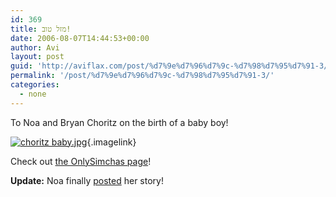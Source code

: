 ```yaml
---
id: 369
title: מזל טוב!
date: 2006-08-07T14:44:53+00:00
author: Avi
layout: post
guid: 'http://aviflax.com/post/%d7%9e%d7%96%d7%9c-%d7%98%d7%95%d7%91-3/'
permalink: '/post/%d7%9e%d7%96%d7%9c-%d7%98%d7%95%d7%91-3/'
categories:
  - none
---
```

To Noa and Bryan Choritz on the birth of a baby boy!

[<img id="image368" src="http://aviflax.com/wp-content/uploads/2006/08/choritz%20baby.jpg" alt="choritz baby.jpg" />](http://onlysimchas.com/galleries/index.cfm?fuseaction=viewgallery&SimchaID=52973&galleryID=33744&photoID=323175 "choritz baby.jpg"){.imagelink}

Check out [the OnlySimchas page](http://onlysimchas.com/galleries/index.cfm?fuseaction=viewsimcha&simchaID=52973)!

**Update:** Noa finally [posted](http://jerusalemrevealed.blogspot.com/2006/08/stilljust-kidding-my-baby-story.html) her story!